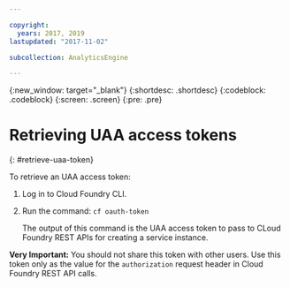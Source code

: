 ```yaml
---

copyright:
  years: 2017, 2019
lastupdated: "2017-11-02"

subcollection: AnalyticsEngine

---
```


<!-- Attribute definitions -->
{:new_window: target="_blank"}
{:shortdesc: .shortdesc}
{:codeblock: .codeblock}
{:screen: .screen}
{:pre: .pre}

# Retrieving UAA access tokens
{: #retrieve-uaa-token}

To retrieve an UAA access token:

1. Log in to Cloud Foundry CLI.
2. Run the command: `cf oauth-token`

	The output of this command is the UAA access token to pass to CLoud Foundry REST APIs for creating a service instance.

**Very Important:** You should not share this token with other users. Use this token only as the value for the  `authorization` request header in Cloud Foundry REST API calls.
